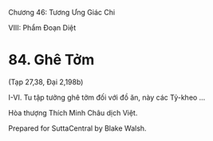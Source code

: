 

Chương 46: Tương Ưng Giác Chi

VIII: Phẩm Ðoạn Diệt

# 84\. Ghê Tởm

(Tạp 27,38, Ðại 2,198b)

I-VI. Tu tập tưởng ghê tởm đối với đồ ăn, này các Tỷ-kheo …

Hòa thượng Thích Minh Châu dịch Việt.

Prepared for SuttaCentral by Blake Walsh.